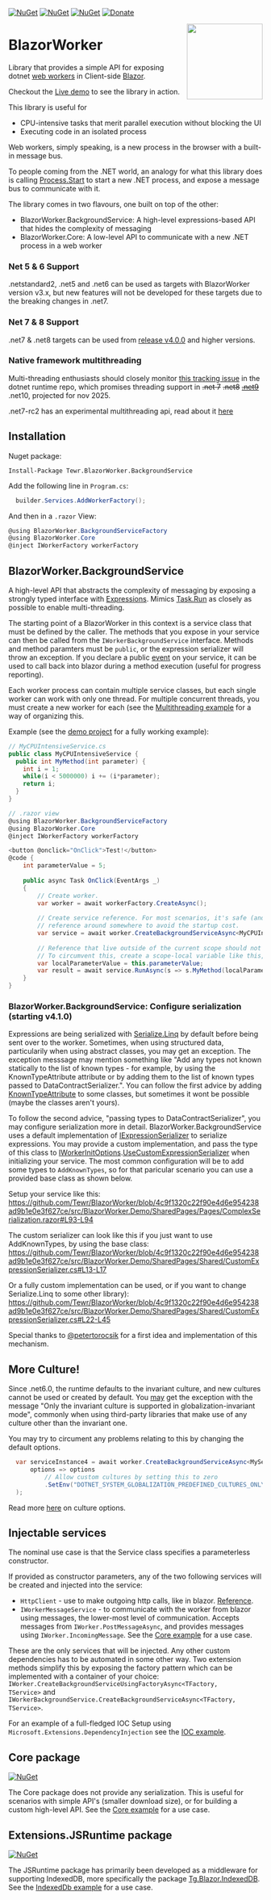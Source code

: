[![NuGet](https://img.shields.io/nuget/dt/Tewr.BlazorWorker.BackgroundService.svg?label=Tewr.BlazorWorker.BackgroundService)](https://www.nuget.org/packages/Tewr.BlazorWorker.BackgroundService)
[![NuGet](https://img.shields.io/nuget/dt/Tewr.BlazorWorker.Core.svg?label=Tewr.BlazorWorker.Core)](https://www.nuget.org/packages/Tewr.BlazorWorker.Core)
[![NuGet](https://img.shields.io/nuget/dt/Tewr.BlazorWorker.Extensions.JSRuntime.svg?label=Tewr.BlazorWorker.Extensions.JSRuntime)](https://www.nuget.org/packages/Tewr.BlazorWorker.Extensions.JSRuntime)
[![Donate](https://img.shields.io/badge/Donate-PayPal-green.svg)](https://www.paypal.com/cgi-bin/webscr?cmd=_donations&business=AC77J8GFQ6LYA&item_name=BlazorWorker+Project&currency_code=EUR&source=url)
<p align="center">
  <img width="150" height="150" src="icon.svg" align="right">
</p>

# BlazorWorker
Library that provides a simple API for exposing dotnet [web workers](https://developer.mozilla.org/en-US/docs/Web/API/Web_Workers_API/Using_web_workers) in Client-side [Blazor](https://github.com/dotnet/aspnetcore/tree/master/src/Components#blazor).

Checkout the [Live demo](https://tewr.github.io/BlazorWorker) to see the library in action.

This library is useful for
- CPU-intensive tasks that merit parallel execution without blocking the UI
- Executing code in an isolated process

Web workers, simply speaking, is a new process in the browser with a built-in message bus. 

To people coming from the .NET world, an analogy for what this library does is calling [Process.Start](https://docs.microsoft.com/en-us/dotnet/api/system.diagnostics.process.start) to start a new .NET process, and expose a message bus to communicate with it. 

The library comes in two flavours, one built on top of the other:
- BlazorWorker.BackgroundService: A high-level expressions-based API that hides the complexity of messaging
- BlazorWorker.Core: A low-level API to communicate with a new .NET process in a web worker

### Net 5 & 6 Support
.netstandard2, .net5 and .net6 can be used as targets with BlazorWorker version v3.x, but new features will not be developed for these targets due to the breaking changes in .net7.

### Net 7 & 8 Support
.net7 & .net8 targets can be used from [release v4.0.0](https://github.com/Tewr/BlazorWorker/releases/tag/v4.0.0) and higher versions.

### Native framework multithreading
Multi-threading enthusiasts should closely monitor [this tracking issue](https://github.com/dotnet/runtime/issues/68162) in the dotnet runtime repo, which promises threading support in ~~.net 7~~ ~~.net8~~ ~~[.net9](https://github.com/dotnet/aspnetcore/issues/17730#issuecomment-2059602250)~~ .net10, projected for nov 2025.

.net7-rc2 has an experimental multithreading api, read about it [here](https://devblogs.microsoft.com/dotnet/asp-net-core-updates-in-dotnet-7-rc-2/#webassembly-multithreading-experimental)



## Installation
Nuget package:
```
Install-Package Tewr.BlazorWorker.BackgroundService
```

Add the following line in `Program.cs`:

```cs
  builder.Services.AddWorkerFactory();
```

And then in a `.razor` View:
```cs
@using BlazorWorker.BackgroundServiceFactory
@using BlazorWorker.Core
@inject IWorkerFactory workerFactory
```

## BlazorWorker.BackgroundService
A high-level API that abstracts the complexity of messaging by exposing a strongly typed interface with [Expressions](https://docs.microsoft.com/en-us/dotnet/api/system.linq.expressions.expression). Mimics [Task.Run](https://docs.microsoft.com/en-us/dotnet/api/system.threading.tasks.task.run) as closely as possible to enable multi-threading.

The starting point of a BlazorWorker in this context is a service class that must be defined by the caller. The methods that you expose in your service can then be called from the `IWorkerBackgroundService` interface. Methods and method paramters must be `public`, or the expression serializer will throw an exception. If you declare a public [event](https://docs.microsoft.com/en-us/dotnet/csharp/language-reference/keywords/event) on your service, it can be used to call back into blazor during a method execution (useful for progress reporting). 

Each worker process can contain multiple service classes, but each single worker can work with only one thread. For multiple concurrent threads, you must create a new worker for each (see the [Multithreading example]( https://tewr.github.io/BlazorWorker/BackgroundServiceMulti) for a way of organizing this.

Example (see the [demo project](src/BlazorWorker.Demo/Client/Pages) for a fully working example):
```cs
// MyCPUIntensiveService.cs
public class MyCPUIntensiveService {
  public int MyMethod(int parameter) {
    int i = 1;
    while(i < 5000000) i += (i*parameter);
    return i;
  }
}
```

```cs
// .razor view
@using BlazorWorker.BackgroundServiceFactory
@using BlazorWorker.Core
@inject IWorkerFactory workerFactory

<button @onclick="OnClick">Test!</button>
@code {
    int parameterValue = 5;
    
    public async Task OnClick(EventArgs _)
    {
        // Create worker.
        var worker = await workerFactory.CreateAsync();
        
        // Create service reference. For most scenarios, it's safe (and best) to keep this 
        // reference around somewhere to avoid the startup cost.
        var service = await worker.CreateBackgroundServiceAsync<MyCPUIntensiveService>();
        
        // Reference that live outside of the current scope should not be passed into the expression.
        // To circumvent this, create a scope-local variable like this, and pass the local variable.
        var localParameterValue = this.parameterValue;
        var result = await service.RunAsync(s => s.MyMethod(localParameterValue));
    }
}

```

### BlazorWorker.BackgroundService: Configure serialization (starting v4.1.0)

Expressions are being serialized with [Serialize.Linq](https://www.nuget.org/packages/Serialize.Linq) by default before being sent over to the worker. Sometimes, when using structured data, particularily when using abstract classes, you may get an exception. The exception messsage may mention something like "Add any types not known statically to the list of known types - for example, by using the KnownTypeAttribute attribute or by adding them to the list of known types passed to DataContractSerializer.". You can follow the first advice by adding [KnownTypeAttribute](https://learn.microsoft.com/fr-fr/dotnet/api/system.runtime.serialization.knowntypeattribute?view=net-8.0) to some classes, but sometimes it wont be possible (maybe the classes aren't yours). 

To follow the second advice, "passing types to DataContractSerializer", you may configure serialization more in detail. BlazorWorker.BackgroundService uses a default implementation of [IExpressionSerializer](/blob/4c9f1320c22f90e4d6e954238ad9b1e0e3f627ce/src/BlazorWorker.WorkerBackgroundService/IExpressionSerializer.cs) to serialize expressions. You may provide a custom implementation, and pass the type of this class to [IWorkerInitOptions](/blob/4c9f1320c22f90e4d6e954238ad9b1e0e3f627ce/src/BlazorWorker.WorkerCore/InitOptions.cs).[UseCustomExpressionSerializer](/blob/4c9f1320c22f90e4d6e954238ad9b1e0e3f627ce/src/BlazorWorker.ServiceFactory/WorkerInitExtension.cs#L17) when initializing your service. The most common configuration will be to add some types to `AddKnownTypes`, so for that paricular scenario you can use a provided base class as shown below.

Setup your service like this:
https://github.com/Tewr/BlazorWorker/blob/4c9f1320c22f90e4d6e954238ad9b1e0e3f627ce/src/BlazorWorker.Demo/SharedPages/Pages/ComplexSerialization.razor#L93-L94

The custom serializer can look like this if you just want to use AddKnownTypes, by using the base class:
https://github.com/Tewr/BlazorWorker/blob/4c9f1320c22f90e4d6e954238ad9b1e0e3f627ce/src/BlazorWorker.Demo/SharedPages/Shared/CustomExpressionSerializer.cs#L13-L17

Or a fully custom implementation can be used, or if you want to change Serialize.Linq to some other library):
https://github.com/Tewr/BlazorWorker/blob/4c9f1320c22f90e4d6e954238ad9b1e0e3f627ce/src/BlazorWorker.Demo/SharedPages/Shared/CustomExpressionSerializer.cs#L22-L45

Special thanks to [@petertorocsik](https://github.com/petertorocsik) for a first idea and implementation of this mechanism.

## More Culture!

Since .net6.0, the runtime defaults to the invariant culture, and new cultures cannot be used or created by default. You [may](https://github.com/Tewr/BlazorWorker/issues/67) get the exception with the message "Only the invariant culture is supported in globalization-invariant mode", commonly when using third-party libraries that make use of any culture other than the invariant one.

You may try to circument any problems relating to this by changing the default options.

```cs
  var serviceInstance4 = await worker.CreateBackgroundServiceAsync<MyService>(
      options => options
          // Allow custom cultures by setting this to zero
          .SetEnv("DOTNET_SYSTEM_GLOBALIZATION_PREDEFINED_CULTURES_ONLY", "0")
  );
```

Read more [here](https://docs.microsoft.com/en-us/dotnet/core/tools/dotnet-environment-variables#dotnet_system_globalization_) on culture options.


## Injectable services
The nominal use case is that the Service class specifies a parameterless constructor.

If provided as constructor parameters, any of the two following services will be created and injected into the service: 

* <code>HttpClient</code> - use to make outgoing http calls, like in blazor. <a href="https://docs.microsoft.com/en-us/dotnet/api/system.net.http.httpclient">Reference</a>.
* <code>IWorkerMessageService</code> - to communicate with the worker from blazor using messages, the lower-most level of communication. Accepts messages from <code>IWorker.PostMessageAsync</code>, and provides messages using <code>IWorker.IncomingMessage</code>. See the <a href="src/BlazorWorker.Demo/SharedPages/Pages/CoreExample.razor">Core example</a> for a use case.

These are the only services that will be injected. Any other custom dependencies has to be automated in some other way. Two extension methods simplify this by exposing the factory pattern which can be implemented with a container of your choice: <code>IWorker.CreateBackgroundServiceUsingFactoryAsync<TFactory, TService></code> and <code>IWorkerBackgroundService<TFactory>.CreateBackgroundServiceAsync<TFactory, TService></code>. 
  
For an example of a full-fledged IOC Setup using <code>Microsoft.Extensions.DependencyInjection</code> see the <a href="src/BlazorWorker.Demo/SharedPages/Pages/IoCExamplePage.razor">IOC example</a>.


## Core package
[![NuGet](https://img.shields.io/nuget/dt/Tewr.BlazorWorker.Core.svg?label=Tewr.BlazorWorker.Core)](https://www.nuget.org/packages/Tewr.BlazorWorker.Core)

The Core package does not provide any serialization. This is useful for scenarios with simple API's (smaller download size), or for building a custom high-level API. See the <a href="src/BlazorWorker.Demo/SharedPages/Pages/CoreExample.razor">Core example</a> for a use case.

## Extensions.JSRuntime package
[![NuGet](https://img.shields.io/nuget/dt/Tewr.BlazorWorker.Extensions.JSRuntime.svg?label=Tewr.BlazorWorker.Extensions.JSRuntime)](https://www.nuget.org/packages/Tewr.BlazorWorker.Extensions.JSRuntime)

The JSRuntime package has primarily been developed as a middleware for supporting IndexedDB, more specifically the package [Tg.Blazor.IndexedDB](https://github.com/wtulloch/Blazor.IndexedDB).  See the <a href="src/BlazorWorker.Demo/SharedPages/Pages/IndexedDb.razor">IndexedDb example</a> for a use case.
